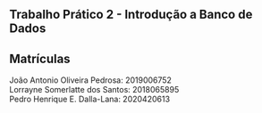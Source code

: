 ## Trabalho Prático 2 - Introdução a Banco de Dados

## Matrículas

João Antonio Oliveira Pedrosa: 2019006752  <br/>
Lorrayne Somerlatte dos Santos: 2018065895 <br/>
Pedro Henrique E. Dalla-Lana: 2020420613
